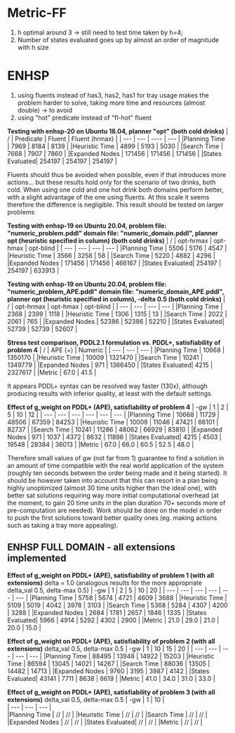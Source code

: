 # Metric-FF

1. h optimal around 3 -> still need to test time taken by h=4;
2. Number of states evaluated goes up by almost an order of magnitude with h size

# ENHSP

1. using fluents instead of has3, has2, has1 for tray usage makes the problem harder to solve, taking more time and resources (almost double) -> to avoid
2. using "hot" predicate instead of "fl-hot" fluent

**Testing with enhsp-20 on Ubuntu 18.04, planner "opt" (both cold drinks)**
|      /         | Predicate | Fluent    | Fluent (hrmax)    |
|    ---         | ---       | ----      |   ---             |
|Planning Time   |   7969    |   8184    |   8139            |
|Heuristic Time  |   4899    |   5193    |   5030            |
|Search Time     |   7668    |   7907    |   7860            |
|Expanded Nodes  |   171456  |   171456  |   171456          |
|States Evaluated|   254197  |   254197  |   254197          |

Fluents should thus be avoided when possible, even if that introduces more actions... but these results hold only for
the scenario of two drinks, both cold. When using one cold and one hot drink both domains perform better, with a slight
advantage of the one using fluents. At this scale it seems therefore the difference is negligible.
This result should be tested on larger problems

**Testing with enhsp-19 on Ubuntu 20.04, problem file: "numeric_problem.pddl" domain file: "numeric_domain.pddl", planner opt (heuristic specified in column) (both cold drinks)**
|     /          | opt-hrmax | opt-hmax  | opt-blind |
|   ---          | ---       |  ---      |   ---     |
|Planning Time   |   5506    |   5176    |   4547    |
|Heuristic Time  |   3566    |   3258    |   58      |
|Search Time     |   5220    |   4882    |   4296    |
|Expanded Nodes  |   171456  |   171456  |   466167  |
|States Evaluated|   254197  |   254197  |   633913  |


**Testing with enhsp-19 on Ubuntu 20.04, problem file: "numeric_problem_APE.pddl" domain file: "numeric_domain_APE.pddl", planner opt (heuristic specified in column), -delta 0.5 (both cold drinks)**
|      /         | opt-hrmax | opt-hmax  | opt-blind |
|  ---           | ---       |  ---      |   ---     |
|Planning Time   |   2368    |   2399    |   1118    |
|Heuristic Time  |   1306    |   1315    |   13      |
|Search Time     |   2022    |   2061    |   765     |
|Expanded Nodes  |   52386   |   52386   |   52210   |
|States Evaluated|   52739   |   52739   |   52607   |

**Stress test comparison, PDDL2.1 formulation vs. PDDL+, satisfiability of problem 4**
|        /       | APE (+)       |   Numeric |
|   ---          | ---           |  ---      |
|Planning Time   |   10668       |   1350170 |
|Heuristic Time  |   10009       |   1321470 |
|Search Time     |   10241       |   1349779 |
|Expanded Nodes  |     971       |   1366450 |
|States Evaluated|    4215       |   2327617 |
|Metric          |   67.0        |   41.5    |

It appears PDDL+ syntax can be resolved way faster (130x), although producing results with inferior quality, at least with the default settings.

**Effect of g_weight on PDDL+ (APE), satisfiability of problem 4**
|     -gw        |   1       |   2       |  5        | 10      | 12      |
|   ---          | ---       |    ---    |   ---     |  ---    |  ---    |
|Planning Time   |   10668   |   11729   |   48506   | 67359   | 84253   |
|Heuristic Time  |   10009   |   11046   |   47421   | 66101   | 82737   |
|Search Time     |   10241   |   11286   |   48062   | 66929   | 83810   |
|Expanded Nodes  |     971   |    1037   |    4372   | 8632    | 11896   |
|States Evaluated|    4215   |    4503   |   19548   | 28384   | 36013   |
|Metric          |    67.0   |    66.0   |    60.5   | 52.5    |  48.0   |

Therefore small values of gw (not far from 1) guarantee to find a solution in an amount of time compatible with the real world application of the system (roughly ten seconds between the order being made and it being started). It should be however taken into account that this can resort in a plan being highly unoptimized (almost 30 time units higher than the ideal one), with better sat solutions requiring way more initial computational overhead (at the moment, to gain 20 time units in the plan duration 70+ seconds more of pre-computation are needed).
Work should be done on the model in order to push the first solutions toward better quality ones (eg. making actions such as taking a tray more appealing).

## ENHSP FULL DOMAIN - all extensions implemented

**Effect of g_weight on PDDL+ (APE), satisfiability of problem 1 (with all extensions)**
delta = 1.0 (analogous results for the more appropriate delta_val 0.5, delta-max 0.5)
|     -gw        |   1       |   2       |  5        | 10      | 20      |
|   ---          | ---       |    ---    |   ---     |  ---    |  ---    |
|Planning Time   |    5758   |    5674   |    4721   |  4609   |  3688   |
|Heuristic Time  |    5109   |    5019   |    4042   |  3978   |  3103   |
|Search Time     |    5368   |    5284   |    4307   |  4200   |  3288   |
|Expanded Nodes  |    2684   |    1781   |    2657   |  1846   |  1335   |
|States Evaluated|    5966   |    4914   |    5292   |  4302   |  2900   |
|Metric          |    21.0   |    29.0   |    21.0   |  20.0   |  15.0   |


**Effect of g_weight on PDDL+ (APE), satisfiability of problem 2 (with all extensions)**
delta_val 0.5, delta-max 0.5
|     -gw        |   1       | 10      | 15      | 20      |
|   ---          | ---       |  ---    |  ---    |  ---    |
|Planning Time   |   88495   |  13948  |  14922  |  15203  |
|Heuristic Time  |   86594   |  13045  |  14021  |  14267  |
|Search Time     |   88036   |  13505  |  14482  |  14713  |
|Expanded Nodes  |    9760   |   3195  |   3987  |   4142  |
|States Evaluated|   43141   |   7711  |   8638  |   8619  |
|Metric          |    41.0   |  34.0   |   31.0  |   33.0  |

**Effect of g_weight on PDDL+ (APE), satisfiability of problem 3 (with all extensions)**
delta_val 0.5, delta-max 0.5
|     -gw        |   1    | 10   |   
|   ---          | ---    |  --- |   
|Planning Time   |   //   |  //  | 
|Heuristic Time  |   //   |  //  |
|Search Time     |   //   |  //  |
|Expanded Nodes  |   //   |  //  |
|States Evaluated|   //   |  //  |
|Metric          |   //   |  //  |

